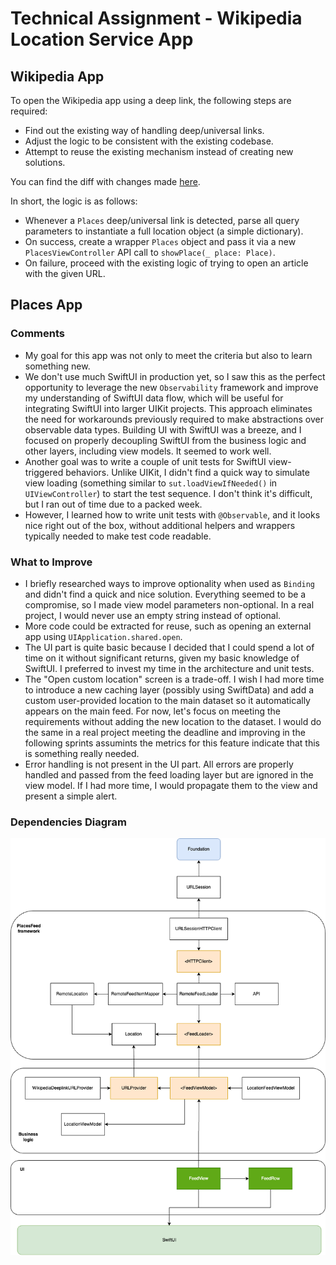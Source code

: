 # Technical Assignment - Wikipedia Location Service App

## Wikipedia App

To open the Wikipedia app using a deep link, the following steps are required:

- Find out the existing way of handling deep/universal links.
- Adjust the logic to be consistent with the existing codebase.
- Attempt to reuse the existing mechanism instead of creating new solutions.

You can find the diff with changes made [here](https://github.com/wikimedia/wikipedia-ios/compare/main...atmamont:wikipedia-ios-abn-amro-assignment:feature/places_deep_link).

In short, the logic is as follows:

- Whenever a `Places` deep/universal link is detected, parse all query parameters to instantiate a full location object (a simple dictionary).
- On success, create a wrapper `Places` object and pass it via a new `PlacesViewController` API call to `showPlace(_ place: Place)`.
- On failure, proceed with the existing logic of trying to open an article with the given URL.

## Places App

### Comments

- My goal for this app was not only to meet the criteria but also to learn something new.  
- We don't use much SwiftUI in production yet, so I saw this as the perfect opportunity to leverage the new `Observability` framework and improve my understanding of SwiftUI data flow, which will be useful for integrating SwiftUI into larger UIKit projects. This approach eliminates the need for workarounds previously required to make abstractions over observable data types. Building UI with SwiftUI was a breeze, and I focused on properly decoupling SwiftUI from the business logic and other layers, including view models. It seemed to work well.  
- Another goal was to write a couple of unit tests for SwiftUI view-triggered behaviors. Unlike UIKit, I didn't find a quick way to simulate view loading (something similar to `sut.loadViewIfNeeded()` in `UIViewController`) to start the test sequence. I don't think it's difficult, but I ran out of time due to a packed week.
- However, I learned how to write unit tests with `@Observable`, and it looks nice right out of the box, without additional helpers and wrappers typically needed to make test code readable.

### What to Improve

- I briefly researched ways to improve optionality when used as `Binding` and didn't find a quick and nice solution. Everything seemed to be a compromise, so I made view model parameters non-optional. In a real project, I would never use an empty string instead of optional.
- More code could be extracted for reuse, such as opening an external app using `UIApplication.shared.open`.
- The UI part is quite basic because I decided that I could spend a lot of time on it without significant returns, given my basic knowledge of SwiftUI. I preferred to invest my time in the architecture and unit tests.
- The "Open custom location" screen is a trade-off. I wish I had more time to introduce a new caching layer (possibly using SwiftData) and add a custom user-provided location to the main dataset so it automatically appears on the main feed. For now, let's focus on meeting the requirements without adding the new location to the dataset. I would do the same in a real project meeting the deadline and improving in the following sprints assumints the metrics for this feature indicate that this is something really needed.
- Error handling is not present in the UI part. All errors are properly handled and passed from the feed loading layer but are ignored in the view model. If I had more time, I would propagate them to the view and present a simple alert.

### Dependencies Diagram

![Diagram](DependencyDiagram.drawio.png)

